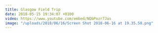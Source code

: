 ```yaml
---
title: Glasgow Field Trip
date: 2018-05-15 19:34:07 +0100
video: https://www.youtube.com/embed/NQbPozr7Jas
image: "/uploads/2018/06/16/Screen Shot 2018-06-16 at 19.35.58.png"
---
```

